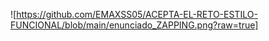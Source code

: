 ![https://github.com/EMAXSS05/ACEPTA-EL-RETO-ESTILO-FUNCIONAL/blob/main/enunciado_ZAPPING.png?raw=true]
